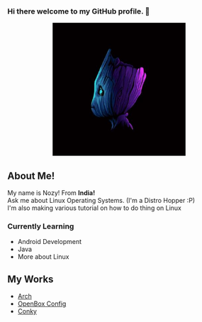 ### Hi there welcome to my GitHub profile. 👋
<p align="center">
  <img width=300
       src=./picture.jpg
       >
  </p>

## About Me!
<p> My name is Nozy! From <b>India!</b> <br>
Ask me about Linux Operating Systems. (I'm a Distro Hopper :P) <br>
I'm also making various tutorial on how to do thing on Linux <br> </p>

### Currently Learning
* Android Development
* Java 
* More about Linux

## My Works
- [Arch](https://github.com/geeknozy/Arch-Linux-Installation-Guide-2020)
- [OpenBox Config](https://github.com/geeknozy/Window-Tiling-on-OpenBox-Window-Manager)
- [Conky](https://github.com/geeknozy/conky-configuration)
